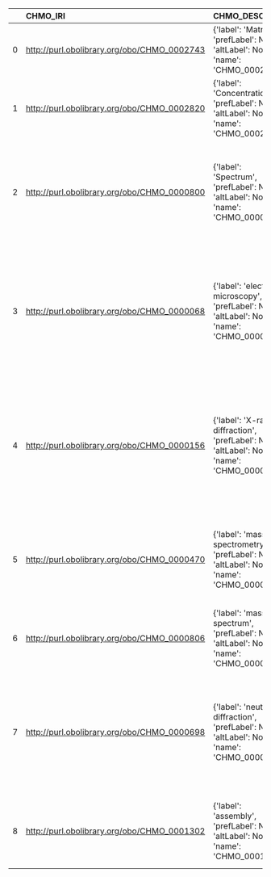 |    | CHMO_IRI                                    | CHMO_DESC                                                                                     | EDAM_IRI                               | EDAM_DESC                        | EDAM_DEF                                                                                                                                                                           |
|---:|:--------------------------------------------|:----------------------------------------------------------------------------------------------|:---------------------------------------|:---------------------------------|:-----------------------------------------------------------------------------------------------------------------------------------------------------------------------------------|
|  0 | http://purl.obolibrary.org/obo/CHMO_0002743 | {'label': 'Matrix', 'prefLabel': None, 'altLabel': None, 'name': 'CHMO_0002743'}              | http://edamontology.org/data_2082      | {'label': 'Matrix'}              | ['An array of numerical values.']                                                                                                                                                  |
|  1 | http://purl.obolibrary.org/obo/CHMO_0002820 | {'label': 'Concentration', 'prefLabel': None, 'altLabel': None, 'name': 'CHMO_0002820'}       | http://edamontology.org/data_2140      | {'label': 'Concentration'}       | ['The concentration of a chemical compound.']                                                                                                                                      |
|  2 | http://purl.obolibrary.org/obo/CHMO_0000800 | {'label': 'Spectrum', 'prefLabel': None, 'altLabel': None, 'name': 'CHMO_0000800'}            | http://edamontology.org/data_3483      | {'label': 'Spectrum'}            | ['The spectrum of frequencies of electromagnetic radiation emitted from a molecule as a result of some spectroscopy experiment.']                                                  |
|  3 | http://purl.obolibrary.org/obo/CHMO_0000068 | {'label': 'electron microscopy', 'prefLabel': None, 'altLabel': None, 'name': 'CHMO_0000068'} | http://edamontology.org/topic_0611     | {'label': 'electron microscopy'} | ['The study of matter by studying the interference pattern from firing electrons at a sample, to analyse structures at resolutions higher than can be achieved using light.']      |
|  4 | http://purl.obolibrary.org/obo/CHMO_0000156 | {'label': 'X-ray diffraction', 'prefLabel': None, 'altLabel': None, 'name': 'CHMO_0000156'}   | http://edamontology.org/topic_2828     | {'label': 'X-ray diffraction'}   | ['The study of matter and their structure by means of the diffraction of X-rays, typically the diffraction pattern caused by the regularly spaced atoms of a crystalline sample.'] |
|  5 | http://purl.obolibrary.org/obo/CHMO_0000470 | {'label': 'mass spectrometry', 'prefLabel': None, 'altLabel': None, 'name': 'CHMO_0000470'}   | http://edamontology.org/topic_0134     | {'label': 'mass spectrometry'}   | ['An analytical chemistry technique that measures the mass-to-charge ratio and abundance of ions in the gas phase.']                                                               |
|  6 | http://purl.obolibrary.org/obo/CHMO_0000806 | {'label': 'mass spectrum', 'prefLabel': None, 'altLabel': None, 'name': 'CHMO_0000806'}       | http://edamontology.org/data_0943      | {'label': 'mass spectrum'}       | ['Spectra from mass spectrometry.']                                                                                                                                                |
|  7 | http://purl.obolibrary.org/obo/CHMO_0000698 | {'label': 'neutron diffraction', 'prefLabel': None, 'altLabel': None, 'name': 'CHMO_0000698'} | http://edamontology.org/topic_3448     | {'label': 'neutron diffraction'} | ['The study of matter by studying the diffraction pattern from firing neutrons at a sample, typically to determine atomic and/or magnetic structure.']                             |
|  8 | http://purl.obolibrary.org/obo/CHMO_0001302 | {'label': 'assembly', 'prefLabel': None, 'altLabel': None, 'name': 'CHMO_0001302'}            | http://edamontology.org/operation_3433 | {'label': 'assembly'}            | ['Construct some entity (typically a molecule sequence) from component pieces.']                                                                                                   |